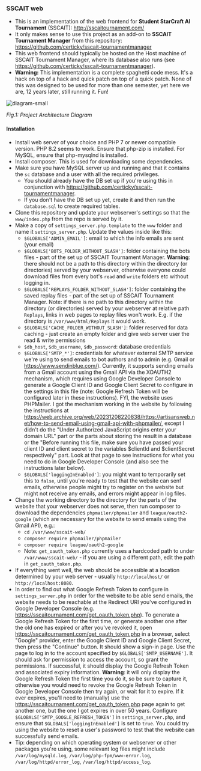 ### SSCAIT web

* This is an implementation of the web frontend for **Student StarCraft AI Tournament** (SSCAIT): http://sscaitournament.com/
* It only makes sense to use this project as an add-on to **SSCAIT Tournament Manager** from this repository: https://github.com/certicky/sscait-tournamentmanager
* This web frontend should typically be hosted on the Host machine of SSCAIT Tournament Manager, where its database also runs (see https://github.com/certicky/sscait-tournamentmanager).
* **Warning:** This implementation is a complete spaghetti code mess. It's a hack on top of a hack and quick patch on top of a quick patch. None of this was designed to be used for more than one semester, yet here we are, 12 years later, still running it. Fun!


![diagram-small](https://user-images.githubusercontent.com/3534507/204827784-32c94af4-0bee-4f2f-b2f8-c2d01b88e156.png)

*Fig.1: Project Architecture Diagram*

#### Installation

* Install web server of your choice and PHP 7 or newer compatible version. PHP 8.2 seems to work. Ensure that php-zip is installed. For MySQL, ensure that php-mysqlnd is installed.
* Install composer. This is used for downloading some dependencies.
* Make sure you have MySQL server up and running and that it contains the `sc` database and a user with all the required privileges.
  * You should already have the DB set up if you're using this in conjunction with https://github.com/certicky/sscait-tournamentmanager.
  * If you don't have the DB set up yet, create it and then run the `database.sql` to create required tables.
* Clone this repository and update your webserver's settings so that the `www/index.php` from the repo is served by it.
* Make a copy of `settings_server.php.template` to the `www` folder and name it `settings_server.php`. Update the values inside like this:
  * `$GLOBALS['ADMIN_EMAIL']`: email to which the info emails are sent (your email)
  * `$GLOBALS['BOTS_FOLDER_WITHOUT_SLASH']`: folder containing the bots files - part of the set up of SSCAIT Tournament Manager. **Warning**: there should not be a path to this directory within the directory (or directories) served by your webserver, otherwise everyone could download files from every bot's `read` and `write` folders etc without logging in.
  * `$GLOBALS['REPLAYS_FOLDER_WITHOUT_SLASH']`: folder containing the saved replay files - part of the set up of SSCAIT Tournament Manager. Note: if there is no path to this directory within the directory (or directories) served by your webserver at relative path `Replays`, links in web pages to replay files won't work. E.g. if the directory is `/var/www/html/Replays` it would work.
  * `$GLOBALS['CACHE_FOLDER_WITHOUT_SLASH']`: folder reserved for data caching - just create an empty folder and give web server user the read & write permissions
  * `$db_host`, `$db_username`, `$db_password`: database credentials
  * `$GLOBALS['SMTP_*']`: credentials for whatever external SMTP service we're using to send emails to bot authors and to admin (e.g. Gmail or https://www.sendinblue.com/). Currently, it supports sending emails from a Gmail account using the Gmail API via the XOAUTH2 mechanism, which requires using Google Developer Console to generate a Google Client ID and Google Client Secret to configure in the settings in this file (note: Google Refresh Token will be configured later in these instructions). FYI, the website uses PHPMailer. I got the mechanism working in the website by following the instructions at https://web.archive.org/web/20231208220838/https://artisansweb.net/how-to-send-email-using-gmail-api-with-phpmailer/, except I didn't do the "Under Authorized JavaScript origins enter your domain URL" part or the parts about storing the result in a database or the "Before running this file, make sure you have passed your client ID and client secret to the variables $clientId and $clientSecret respectively" part. Look at that page to see instructions for what you need to do in Google Developer Console (and also see the instructions later below).
  * `$GLOBALS['loggingInEnabled']`: you might want to temporarily set this to `false`, until you're ready to test that the website can senf emails, otherwise people might try to register on the website but might not receive any emails, and errors might appear in log files.
* Change the working directory to the directory for the parts of the website that your webserver does not serve, then run composer to download the dependencies `phpmailer/phpmailer` and `league/oauth2-google` (which are necessary for the website to send emails using the Gmail API), e.g.:
  * `cd /var/www/sscait-web/`
  * `composer require phpmailer/phpmailer`
  * `composer require league/oauth2-google`
  * Note: `get_oauth_token.php` currently uses a hardcoded path to under `/var/www/sscait-web/` - if you are using a different path, edit the path in `get_oauth_token.php`.
* If everything went well, the web should be accessible at a location determined by your web server - usually `http://localhost/` or `http://localhost:8080`.
* In order to find out what Google Refresh Token to configure in `settings_server.php` in order for the website to be able send emails, the website needs to be reachable at the Redirect URI you've configured in Google Developer Console (e.g. https://sscaitournament.com/get_oauth_token.php). To generate a Google Refresh Token for the first time, or generate another one after the old one has expired or after you've revoked it, open https://sscaitournament.com/get_oauth_token.php in a browser, select "Google" provider, enter the Google Client ID and Google Client Secret, then press the "Continue" button. It should show a sign-in page. Use the page to log in to the account specified by `$GLOBALS['SMTP_USERNAME']`. It should ask for permission to access the account, so grant the permissions. If successful, it should display the Google Refresh Token and associated expiry information. **Warning**: it will only display the Google Refresh Token the first time you do it, so be sure to capture it, otherwise you would need to revoke the Google Refresh Token in Google Developer Console then try again, or wait for it to expire. If it ever expires, you'll need to (manually) use the https://sscaitournament.com/get_oauth_token.php page again to get another one, but the one I got expires in over 50 years. Configure `$GLOBALS['SMTP_GOOGLE_REFRESH_TOKEN']` in `settings_server.php`, and ensure that `$GLOBALS['loggingInEnabled']` is set to `true`. You could try using the website to reset a user's password to test that the website can successfully send emails.
* Tip: depending on which operating system or webserver or other packages you're using, some relevant log files might include `/var/log/mysqld.log`, `/var/log/php-fpm/www-error.log`, `/var/log/httpd/error_log`, `/var/log/httpd/access_log`.
